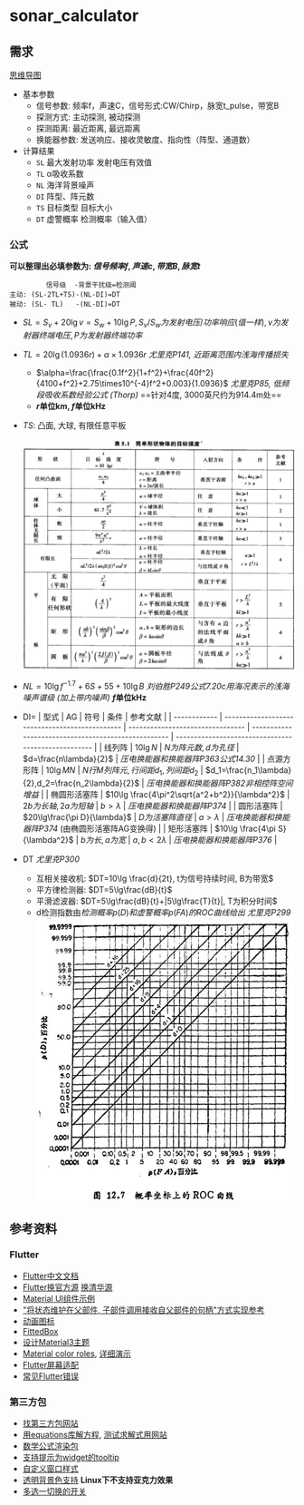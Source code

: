 # sonar_calculator

## 需求

[思维导图](https://docs.qq.com/mind/DY01GakVYcFlJdnFj?u=91afc42b08304211b09fd88daf9c0b43)

- 基本参数
  - 信号参数: 频率f，声速C，信号形式:CW/Chirp，脉宽t_pulse，带宽B
  - 探测方式: 主动探测, 被动探测
  - 探测距离: 最近距离, 最远距离
  - 换能器参数: 发送响应、接收灵敏度、指向性（阵型、通道数）
- 计算结果
  - `SL` 最大发射功率  发射电压有效值
  - `TL` α吸收系数
  - `NL` 海洋背景噪声
  - `DI` 阵型、阵元数
  - `TS` 目标类型 目标大小
  - `DT` 虚警概率 检测概率（输入值）

### 公式

**可以整理出必填参数为: $信号频率f, 声速c, 带宽B, 脉宽t$**

```
         信号级  -背景干扰级=检测阈
主动: (SL-2TL+TS)-(NL-DI)=DT
被动: (SL- TL)   -(NL-DI)=DT
```

- $SL=S_v+20\lg v=S_w+10\lg P, S_v/S_w为发射电压/功率响应 (值一样), v为发射器终端电压, P为发射器终端功率$

- $TL=20\lg(1.0936r)+\alpha\times1.0936r$ *尤里克P141, 近距离范围内浅海传播损失*
  - $\alpha=\frac{\frac{0.1f^2}{1+f^2}+\frac{40f^2}{4100+f^2}+2.75\times10^{-4}f^2+0.003}{1.0936}$ *尤里克P85, 低频段吸收系数经验公式 (Thorp)* ==针对4度, 3000英尺约为914.4m处==
  - **$r$单位km, $f$单位kHz**

- $TS$: 凸面, 大球, 有限任意平板

  <img src="README/image-20231026215022847.png" alt="image-20231026215022847"  />

- $NL=10\lg f^{-1.7}+6S+55+10\lg B$ *刘伯胜P249公式7.20c用海况表示的浅海噪声谱级 (加上带内噪声)* **$f$单位kHz**

- DI=
  | 型式         | AG                                             | 符号                             | 条件                                                | 参考文献                                            |
  | ------------ | ---------------------------------------------- | -------------------------------- | --------------------------------------------------- | --------------------------------------------------- |
  | 线列阵       | $10\lg N$                                      | $N为阵元数,d为孔径$              | $d=\frac{n\lambda}{2}$                              | *压电换能器和换能器阵P363公式14.30*                 |
  | 点源方形阵   | $10\lg MN$                                     | $N行M列阵元,行间距d_1,列间距d_2$ | $d_1=\frac{n_1\lambda}{2},d_2=\frac{n_2\lambda}{2}$ | *压电换能器和换能器阵P382非相控阵空间增益*          |
  | 椭圆形活塞阵 | $10\lg \frac{4\pi^2\sqrt{a^2+b^2}}{\lambda^2}$ | $2b为长轴,2a为短轴$              | $b>\lambda$                                         | *压电换能器和换能器阵P374*                          |
  | 圆形活塞阵   | $20\lg\frac{\pi D}{\lambda}$               | $D为活塞阵直径$                  | $a>\lambda$                                         | *压电换能器和换能器阵P374* (由椭圆形活塞阵AG变换得) |
  | 矩形活塞阵   | $10\lg \frac{4\pi S}{\lambda^2}$               | $b为长,a为宽$                    | $a, b<2\lambda$                                     | *压电换能器和换能器阵P376*                          |

- DT *尤里克P300*
  - 互相关接收机: $DT=10\lg \frac{d}{2t}, t为信号持续时间, B为带宽$
  - 平方律检测器: $DT=5\lg\frac{dB}{t}$
  - 平滑滤波器: $DT=5\lg\frac{dB}{t}+|5\lg\frac{T}{t}|, T为积分时间$
  - d检测指数由$检测概率p(D)和虚警概率p(FA)的ROC曲线给出$ *尤里克P299*<img src="README/image-20231027020229545.png" alt="image-20231027020229545"  />




## 参考资料

### Flutter

- [Flutter中文文档](https://flutter.cn/docs/)
- [Flutter换官方源](https://flutter.cn/community/china) [换清华源](https://help.mirrors.cernet.edu.cn/flutter/)
- [Material UI组件示例](https://flutter.github.io/samples/web/material_3_demo/)
- ["将状态维护在父部件, 子部件调用接收自父部件的句柄"方式实现参考](https://flutter.cn/docs/ui#bringing-it-all-together)
- [动画图标](https://api.flutter.dev/flutter/material/AnimatedIcon-class.html)
- [FittedBox](https://book.flutterchina.club/chapter5/fittedbox.html#_5-6-2-%E5%AE%9E%E4%BE%8B-%E5%8D%95%E8%A1%8C%E7%BC%A9%E6%94%BE%E5%B8%83%E5%B1%80)
- [设计Material3主题](https://rydmike.com/flexcolorscheme/themesplayground-latest/)
- [Material color roles](https://m3.material.io/styles/color/roles), [详细演示](https://www.figma.com/community/file/1248805263844976008/build-a-material-color-scheme)
- [Flutter屏幕适配](https://cloud.tencent.com/developer/article/2124383)
- [常见Flutter错误](https://flutter.cn/docs/testing/common-errors)

### 第三方包

- [找第三方包网站](https://fluttergems.dev/)
- [用equations库解方程](https://pub.dev/packages/equations#nonlinear-equations), [测试求解式用网站](https://albertodev01.github.io/equations/)
- [数学公式渲染包](https://pub.dev/packages/flutter_math_fork)
- [支持提示为widget的tooltip](https://pub.dev/packages/just_the_tooltip)
- [自定义窗口样式](https://pub.dev/packages/bitsdojo_window)
- [透明背景色支持](https://pub.dev/packages/flutter_acrylic) **Linux下不支持亚克力效果**
- [多选一切换的开关](https://pub-web.flutter-io.cn/packages/toggle_switch)